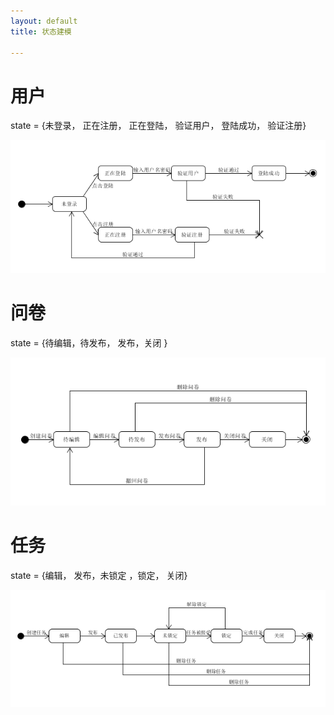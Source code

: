 ```yaml
---
layout: default
title: 状态建模

---
```


# 用户

state = {未登录， 正在注册， 正在登陆， 验证用户， 登陆成功， 验证注册}

![1561375706251](images\状态建模\状态建模-用户状态图.png)







# 问卷

state = {待编辑，待发布， 发布，关闭 }

![](images\状态建模\状态建模-问卷状态图.png)



# 任务

state = {编辑， 发布，未锁定 ，锁定， 关闭}

![](images\状态建模\状态建模-任务状态图.png)



